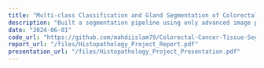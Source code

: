 ```yaml
---
title: "Multi-class Classification and Gland Segmentation of Colorectal Cancer tissues from Histopathology Images"
description: "Built a segmentation pipeline using only advanced image processing techniques. Primarily used K-means clustering and Watershed algorithm for segmentation."
date: "2024-06-01"
code_url: "https://github.com/mahdiislam79/Colorectal-Cancer-Tissue-Segmentation"
report_url: "/files/Histopathology_Project_Report.pdf"
presentation_url: "/files/Histopathology_Project_Presentation.pdf"
---
```


